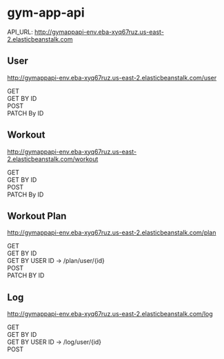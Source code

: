 # gym-app-api

API_URL: http://gymappapi-env.eba-xyq67ruz.us-east-2.elasticbeanstalk.com



## User

http://gymappapi-env.eba-xyq67ruz.us-east-2.elasticbeanstalk.com/user

GET <br>
GET BY ID <br>
POST <br>
PATCH By ID <br>

## Workout

http://gymappapi-env.eba-xyq67ruz.us-east-2.elasticbeanstalk.com/workout

GET <br>
GET BY ID <br>
POST <br>
PATCH By ID <br>

## Workout Plan

http://gymappapi-env.eba-xyq67ruz.us-east-2.elasticbeanstalk.com/plan

GET <br>
GET BY ID <br>
GET BY USER ID -> /plan/user/{id} <br>
POST <br>
PATCH BY ID <br>

## Log

http://gymappapi-env.eba-xyq67ruz.us-east-2.elasticbeanstalk.com/log

GET <br>
GET BY ID <br>
GET BY USER ID -> /log/user/{id} <br>
POST <br>
